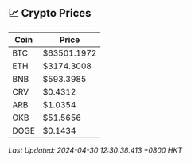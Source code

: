 ## 📈 Crypto Prices

| Coin | Price |
| ---- | ----- |
| BTC | $63501.1972 |
| ETH | $3174.3008 |
| BNB | $593.3985 |
| CRV | $0.4312 |
| ARB | $1.0354 |
| OKB | $51.5656 |
| DOGE | $0.1434 |

_Last Updated: 2024-04-30 12:30:38.413 +0800 HKT_